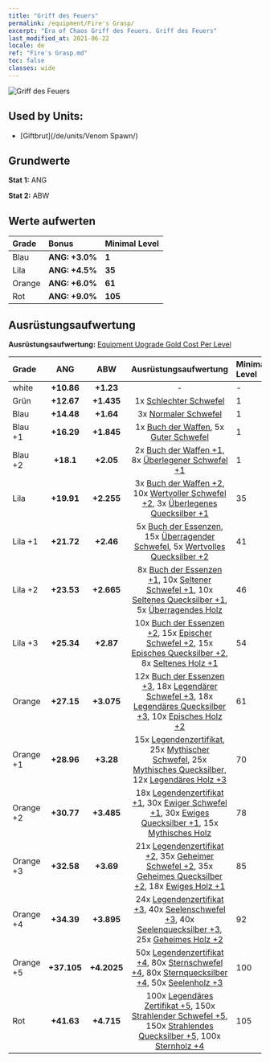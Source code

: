 ```yaml
---
title: "Griff des Feuers"
permalink: /equipment/Fire's Grasp/
excerpt: "Era of Chaos Griff des Feuers. Griff des Feuers"
last_modified_at: 2021-06-22
locale: de
ref: "Fire's Grasp.md"
toc: false
classes: wide
---
```


  ![Griff des Feuers](/images/e/e_5093.png)

## Used by Units:

* [Giftbrut](/de/units/Venom Spawn/) 


## Grundwerte
 **Stat 1:** ANG

 **Stat 2:** ABW

## Werte aufwerten

  |     Grade    |   Bonus | Minimal Level | 
  |:-------------|:--------|:--------------| 
  | Blau | **ANG: +3.0%** | **1** | 
  | Lila | **ANG: +4.5%** | **35** | 
  | Orange | **ANG: +6.0%** | **61** | 
  | Rot | **ANG: +9.0%** | **105** | 


## Ausrüstungsaufwertung
 **Ausrüstungsaufwertung:** [Equipment Upgrade Gold Cost Per Level](/equipment/EquipmentUpgradeCostPerLevel/) 

  |          Grade      | ANG | ABW | Ausrüstungsaufwertung | Minimal Level |
  |:--------------------|:---------:|:---------:|:----------------:|:--------------|
  | white | **+10.86** | **+1.23** | - | - |
  | Grün | **+12.67** | **+1.435** | 1x [Schlechter Schwefel](/ItemsDE/mat_3/) | 1 |
  | Blau | **+14.48** | **+1.64** | 3x [Normaler Schwefel](/ItemsDE/mat_9/) | 1 |
  | Blau +1 | **+16.29** | **+1.845** | 1x [Buch der Waffen](/ItemsDE/mat_18/), 5x [Guter Schwefel](/ItemsDE/mat_15/) | 1 |
  | Blau +2 | **+18.1** | **+2.05** | 2x [Buch der Waffen +1](/ItemsDE/mat_25/), 8x [Überlegener Schwefel +1](/ItemsDE/mat_22/) | 1 |
  | Lila | **+19.91** | **+2.255** | 3x [Buch der Waffen +2](/ItemsDE/mat_32/), 10x [Wertvoller Schwefel +2](/ItemsDE/mat_29/), 3x [Überlegenes Quecksilber +1](/ItemsDE/mat_21/) | 35 |
  | Lila +1 | **+21.72** | **+2.46** | 5x [Buch der Essenzen](/ItemsDE/mat_39/), 15x [Überragender Schwefel](/ItemsDE/mat_36/), 5x [Wertvolles Quecksilber +2](/ItemsDE/mat_28/) | 41 |
  | Lila +2 | **+23.53** | **+2.665** | 8x [Buch der Essenzen +1](/ItemsDE/mat_46/), 10x [Seltener Schwefel +1](/ItemsDE/mat_43/), 10x [Seltenes Quecksilber +1](/ItemsDE/mat_42/), 5x [Überragendes Holz](/ItemsDE/mat_34/) | 46 |
  | Lila +3 | **+25.34** | **+2.87** | 10x [Buch der Essenzen +2](/ItemsDE/mat_53/), 15x [Epischer Schwefel +2](/ItemsDE/mat_50/), 15x [Episches Quecksilber +2](/ItemsDE/mat_49/), 8x [Seltenes Holz +1](/ItemsDE/mat_41/) | 54 |
  | Orange | **+27.15** | **+3.075** | 12x [Buch der Essenzen +3](/ItemsDE/mat_60/), 18x [Legendärer Schwefel +3](/ItemsDE/mat_57/), 18x [Legendäres Quecksilber +3](/ItemsDE/mat_56/), 10x [Episches Holz +2](/ItemsDE/mat_48/) | 61 |
  | Orange +1 | **+28.96** | **+3.28** | 15x [Legendenzertifikat](/ItemsDE/mat_67/), 25x [Mythischer Schwefel](/ItemsDE/mat_64/), 25x [Mythisches Quecksilber](/ItemsDE/mat_63/), 12x [Legendäres Holz +3](/ItemsDE/mat_55/) | 70 |
  | Orange +2 | **+30.77** | **+3.485** | 18x [Legendenzertifikat +1](/ItemsDE/mat_74/), 30x [Ewiger Schwefel +1](/ItemsDE/mat_71/), 30x [Ewiges Quecksilber +1](/ItemsDE/mat_70/), 15x [Mythisches Holz](/ItemsDE/mat_62/) | 78 |
  | Orange +3 | **+32.58** | **+3.69** | 21x [Legendenzertifikat +2](/ItemsDE/mat_81/), 35x [Geheimer Schwefel +2](/ItemsDE/mat_78/), 35x [Geheimes Quecksilber +2](/ItemsDE/mat_77/), 18x [Ewiges Holz +1](/ItemsDE/mat_69/) | 85 |
  | Orange +4 | **+34.39** | **+3.895** | 24x [Legendenzertifikat +3](/ItemsDE/mat_88/), 40x [Seelenschwefel +3](/ItemsDE/mat_85/), 40x [Seelenquecksilber +3](/ItemsDE/mat_84/), 25x [Geheimes Holz +2](/ItemsDE/mat_76/) | 92 |
  | Orange +5 | **+37.105** | **+4.2025** | 50x [Legendenzertifikat +4](/ItemsDE/mat_95/), 80x [Sternschwefel +4](/ItemsDE/mat_92/), 80x [Sternquecksilber +4](/ItemsDE/mat_91/), 50x [Seelenholz +3](/ItemsDE/mat_83/) | 100 |
  | Rot | **+41.63** | **+4.715** | 100x [Legendäres Zertifikat +5](/ItemsDE/mat_102/), 150x [Strahlender Schwefel +5](/ItemsDE/mat_99/), 150x [Strahlendes Quecksilber +5](/ItemsDE/mat_98/), 100x [Sternholz +4](/ItemsDE/mat_90/) | 105 |

